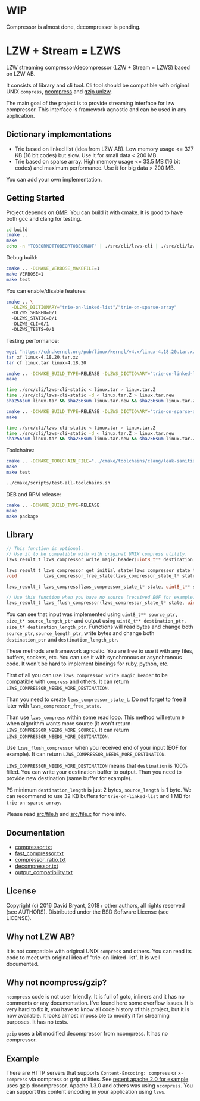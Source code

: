 # WIP
Compressor is almost done, decompressor is pending.

# LZW + Stream = LZWS

LZW streaming compressor/decompressor (LZW + Stream = LZWS) based on LZW AB.

It consists of library and cli tool.
Cli tool should be compatible with original UNIX `compress`, [ncompress](https://github.com/vapier/ncompress) and [gzip unlzw](https://github.com/Distrotech/gzip/blob/distrotech-gzip/unlzw.c).

The main goal of the project is to provide streaming interface for lzw compressor. This interface is framework agnostic and can be used in any application.

## Dictionary implementations

* Trie based on linked list (idea from LZW AB). Low memory usage <= 327 KB (16 bit codes) but slow. Use it for small data < 200 MB.
* Trie based on sparse array. High memory usage <= 33.5 MB (16 bit codes) and maximum performance. Use it for big data > 200 MB.

You can add your own implementation.

## Getting Started

Project depends on [GMP](https://gmplib.org). You can build it with cmake. It is good to have both gcc and clang for testing.

```sh
cd build
cmake ..
make
echo -n "TOBEORNOTTOBEORTOBEORNOT" | ./src/cli/lzws-cli | ./src/cli/lzws-cli -d
```

Debug build:
```sh
cmake .. -DCMAKE_VERBOSE_MAKEFILE=1
make VERBOSE=1
make test
```

You can enable/disable features:
```sh
cmake .. \
  -DLZWS_DICTIONARY="trie-on-linked-list"/"trie-on-sparse-array"
  -DLZWS_SHARED=0/1
  -DLZWS_STATIC=0/1
  -DLZWS_CLI=0/1
  -DLZWS_TESTS=0/1
```

Testing performance:
```sh
wget "https://cdn.kernel.org/pub/linux/kernel/v4.x/linux-4.18.20.tar.xz"
tar xf linux-4.18.20.tar.xz
tar cf linux.tar linux-4.18.20

cmake .. -DCMAKE_BUILD_TYPE=RELEASE -DLZWS_DICTIONARY="trie-on-linked-list"
make

time ./src/cli/lzws-cli-static < linux.tar > linux.tar.Z
time ./src/cli/lzws-cli-static -d < linux.tar.Z > linux.tar.new
sha256sum linux.tar && sha256sum linux.tar.new && sha256sum linux.tar.Z

cmake .. -DCMAKE_BUILD_TYPE=RELEASE -DLZWS_DICTIONARY="trie-on-sparse-array"
make

time ./src/cli/lzws-cli-static < linux.tar > linux.tar.Z
time ./src/cli/lzws-cli-static -d < linux.tar.Z > linux.tar.new
sha256sum linux.tar && sha256sum linux.tar.new && sha256sum linux.tar.Z
```

Toolchains:
```sh
cmake .. -DCMAKE_TOOLCHAIN_FILE="../cmake/toolchains/clang/leak-sanitizer.cmake"
make
make test

../cmake/scripts/test-all-toolchains.sh
```

DEB and RPM release:
```sh
cmake .. -DCMAKE_BUILD_TYPE=RELEASE
make
make package
```

## Library

```c
// This function is optional.
// Use it to be compatible with with original UNIX compress utility.
lzws_result_t lzws_compressor_write_magic_header(uint8_t** destination_ptr, size_t* destination_length_ptr);

lzws_result_t lzws_compressor_get_initial_state(lzws_compressor_state_t** state, uint_fast8_t max_code_bits, bool block_mode, bool msb);
void          lzws_compressor_free_state(lzws_compressor_state_t* state);

lzws_result_t lzws_compress(lzws_compressor_state_t* state, uint8_t** source_ptr, size_t* source_length_ptr, uint8_t** destination_ptr, size_t* destination_length_ptr);

// Use this function when you have no source (received EOF for example).
lzws_result_t lzws_flush_compressor(lzws_compressor_state_t* state, uint8_t** destination_ptr, size_t* destination_length_ptr);
```

You can see that input was implemented using `uint8_t** source_ptr, size_t* source_length_ptr` and output using `uint8_t** destination_ptr, size_t* destination_length_ptr`.
Functions will read bytes and change both `source_ptr`, `source_length_ptr`, write bytes and change both `destination_ptr` and `destination_length_ptr`.

These methods are framework agnostic. You are free to use it with any files, buffers, sockets, etc.
You can use it with synchronous or asynchronous code.
It won't be hard to implement bindings for ruby, python, etc.

First of all you can use `lzws_compressor_write_magic_header` to be compatible with `compress` and others.
It can return `LZWS_COMPRESSOR_NEEDS_MORE_DESTINATION`.

Than you need to create `lzws_compressor_state_t`. Do not forget to free it later with `lzws_compressor_free_state`.

Than use `lzws_compress` within some read loop.
This method will return `0` when algorithm wants more source (it won't return `LZWS_COMPRESSOR_NEEDS_MORE_SOURCE`).
It can return `LZWS_COMPRESSOR_NEEDS_MORE_DESTINATION`.

Use `lzws_flush_compressor` when you received end of your input (EOF for example).
It can return `LZWS_COMPRESSOR_NEEDS_MORE_DESTINATION`.

`LZWS_COMPRESSOR_NEEDS_MORE_DESTINATION` means that `destination` is 100% filled.
You can write your destination buffer to output.
Than you need to provide new destination (same buffer for example).

PS minimum `destination_length` is just 2 bytes, `source_length` is 1 byte.
We can recommend to use 32 KB buffers for `trie-on-linked-list` and 1 MB for `trie-on-sparse-array`.

Please read [src/file.h](src/file.h) and [src/file.c](src/file.c) for more info.

## Documentation

* [compressor.txt](doc/compressor.txt)
* [fast_compressor.txt](doc/fast_compressor.txt)
* [compressor_ratio.txt](doc/compressor_ratio.txt)
* [decompressor.txt](doc/decompressor.txt)
* [output_compatibility.txt](doc/output_compatibility.txt)

## License

Copyright (c) 2016 David Bryant, 2018+ other authors, all rights reserved (see AUTHORS).
Distributed under the BSD Software License (see LICENSE).

## Why not LZW AB?

It is not compatible with original UNIX `compress` and others.
You can read its code to meet with original idea of "trie-on-linked-list".
It is well documented.

## Why not ncompress/gzip?

`ncompress` code is not user friendly.
It is full of goto, inliners and it has no comments or any documentation.
I've found here some overflow issues.
It is very hard to fix it, you have to know all code history of this project, but it is now available.
It looks almost impossible to modify it for streaming purposes.
It has no tests.

`gzip` uses a bit modified decompressor from ncompress.
It has no compressor.

## Example

There are HTTP servers that supports `Content-Encoding: compress` or `x-compress` via compress or gzip utilities.
See [recent apache 2.0 for example](https://github.com/apache/httpd/blob/trunk/modules/metadata/mod_mime_magic.c#L2055-L2063) uses gzip decompressor.
Apache 1.3.0 and others was using `ncompress`.
You can support this content encoding in your application using `lzws`.
